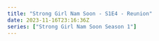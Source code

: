 ```yaml
---
title: "Strong Girl Nam Soon - S1E4 - Reunion"
date: 2023-11-16T23:16:36Z
series: ["Strong Girl Nam Soon Season 1"]
---
```



<mux-player stream-type="on-demand"
  src="https://kp3d-my.sharepoint.com/personal/ryoo_kp3d_onmicrosoft_com/_layouts/15/download.aspx?share=EdCKORr-wrBHrzJhIkEHIccBIVIdIhgeW6ZJEbHPiIv3TA" prefer-playback="mse" controls>
  </mux-player>
  
  
  <script src="https://cdn.jsdelivr.net/npm/@mux/mux-player"></script>
  
 <script type="application/ld+json">
 {
  "@context": "https://schema.org/",
  "@type": "VideoObject",
  "name": "Strong Girl Nam Soon - S1E4 - Reunion",
  "contentUrl": "https://stream.mux.com/RC2w1l4cbKXF4E9If3Zv7d9rJ9xns2WDY6UCtUxNlTw.m3u8",
  "thumbnailUrl": "https://www.themoviedb.org/t/p/original/aGuBIB79vDDQKcsQUIF5fa5P07b.jpg?width=314&fit_mode=preserve&time=25",
  "uploadDate": "2023-11-16T23:16:36Z",
}

</script>
